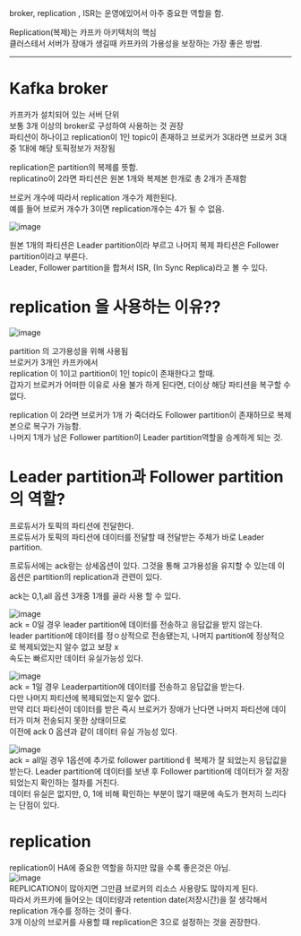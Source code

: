 broker, replication , ISR는 운영에있어서 아주 중요한 역할을 함.  

Replication(복제)는 카프카 아키텍처의 핵심  
클러스테서 서버가 장애가 생길때 카프카의 가용성을 보장하는 가장 좋은 방법.  

<hr>  


# Kafka broker
카프카가 설치되어 있는 서버 단위  
보통 3개 이상의 broker로 구성하여 사용하는 것 권장  
파티션이 하나이고 replication이 1인 topic이 존재하고 브로커가 3대라면
브로커 3대중 1대에 해당 토픽정보가 저장됨

replication은 partition의 복제를 뜻함.  
replicatino이 2라면 파티션은 원본 1개와 복제본 한개로 총 2개가 존재함  

브로커 개수에 따라서 replication 개수가 제한된다.  
예를 들어 브로커 개수가 3이면 replication개수는 4가 될 수 없음.  

![image](https://user-images.githubusercontent.com/67637716/200744503-33cdd909-7a50-412d-becd-90b930a61119.png)   

원본 1개의 파티션은 Leader partition이라 부르고 나머지 복제 파티션은 Follower partition이라고 부른다.  
Leader, Follower partition을 합쳐서 ISR, (In Sync Replica)라고 볼 수 있다.  

# replication 을 사용하는 이유??
![image](https://user-images.githubusercontent.com/67637716/200744966-9be18797-2720-4a0b-b128-59d610e18d57.png)  

partition 의 고갸용성을 위해 사용됨  
브로커가 3개인 카프카에서  
replication 이 1이고 partition이 1인 topic이 존재한다고 할때.  
갑자기 브로커가 어떠한 이유로 사용 불가 하게 된다면,  더이상 해당 파티션을 복구할 수 없다.  

replication 이 2라면 브로커가 1개 가 죽더라도 Follower partition이 존재하므로 복제본으로 복구가 가능함.  
나머지 1개가 남은 Follower partition이 Leader partition역할을 승계하게 되는 것.  

# Leader partition과 Follower partition의 역할?
프로듀서가 토픽의 파티션에 전달한다.  
프로듀서가 토픽의 파티션에 데이터를 전달할 때 전달받는 주체가 바로 Leader partition.  

프로듀서에는 ack랑는 상세옵션이 있다. 그것을 통해 고갸용성을 유지할 수 있는데 이 옵션은 partition의 replication과 관련이 있다.  

ack는 0,1,all 옵션 3개중 1개를 골라 사용 할 수 있다.  

![image](https://user-images.githubusercontent.com/67637716/200745565-752d78fb-7422-4e14-a804-e025bcfc49eb.png)  
ack = 0일 경우 leader partition에 데이터를 전송하고 응답값을 받지 않는다.  
leader partition에 데이터를 정ㅇ상적으로 전송됐는지, 나머지 partition에 정상적으로 복제되었는지 알수 없고 보장 x  
속도는 빠르지만 데이터 유실가능성 있다.  
 
![image](https://user-images.githubusercontent.com/67637716/200745904-8cd66c9c-90f8-4eb1-a024-aaeae8781950.png)  
ack = 1일 경우  Leaderpartition에 데이터를 전송하고 응답값을 받는다.  
다만 나머지 파티션에 복제되었는지 알수 없다.  
만약 리더 파티션이 데이터를 받은 즉시 브로커가 장애가 난다면 나머지 파티션에 데이터가 미쳐 전송되지 못한 상태이므로  
이전에 ack 0 옵션과 같이 데이터 유실 가능성 있다.  

![image](https://user-images.githubusercontent.com/67637716/200745962-e33f72f1-5bd9-423b-85d9-5bd6a335b195.png)  
ack = all일 경우 1옵션에 추가로 follower partitiondㅔ 복제가 잘 되었는지 응답값을 받는다.
Leader partition에 데이터를 보낸 후 Follower partition에 데이터가 잘 저장되었는지 확인하는 절차를 거친다.  
데이터 유실은 없지만, 0, 1에 비해 확인하는 부분이 많기 때문에 속도가 현저히 느리다는 단점이 있다.



# replication  
replication이 HA에 중요한 역할을 하지만 많을 수록 좋은것은 아님.  
![image](https://user-images.githubusercontent.com/67637716/200746583-79ea14f1-0b35-4beb-80b4-ee230cfb9c36.png)  
REPLICATION이 많아지면 그만큼 브로커의 리소스 사용량도 많아지게 된다.  
따라서 카프카에 들어오는 데이터량과 retention date(저장시간)을 잘 생각해서 replication 개수를 정하는 것이 좋다.  
3개 이상의 브로커를 사용할 떄 replication은 3으로 설정하는 것을 권장한다.  



